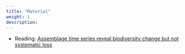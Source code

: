 ```yaml
---
title: "Material"
weight: 1
description:
---
```



 * Reading: [Assemblage time series reveal biodiversity change but not systematic loss](https://doi.org/10.1126/science.1248484)
